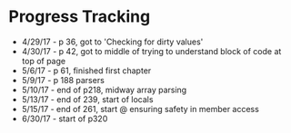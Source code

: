 # Progress Tracking
* 4/29/17 - p 36, got to 'Checking for dirty values'
* 4/30/17 - p 42, got to middle of trying to understand block of code at
  top of page
* 5/6/17 - p 61, finished first chapter
* 5/9/17 - p 188 parsers
* 5/10/17 - end of p218, midway array parsing
* 5/13/17 - end of 239, start of locals
* 5/15/17 - end of 261, start @ ensuring safety in member access
* 6/30/17 - start of p320
